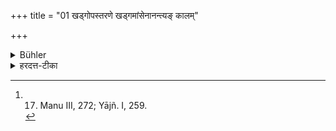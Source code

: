 +++
title = "01 खड्गोपस्तरणे खड्गमांसेनानन्त्यङ् कालम्"

+++

<details><summary>Bühler</summary>

1. (If) rhinoceros' meat (is given to Brāhmaṇas seated) on (seats covered with) the skin of a rhinoceros, (the Manes are satisfied) for a very long time. [^1] 


[^1]:  17. Manu III, 272; Yājñ. I, 259.
</details>

<details><summary>हरदत्त-टीका</summary>

## सूत्रम्
खड्गोपस्तरणे खड्गमांसेनाऽऽनन्त्यं कालम् ॥ १ ॥  
### टिप्पनी
खड्गचर्मोपस्तरणेष्वासनेषूपविष्टेभ्यो ब्राह्मणेभ्यो दत्तेन खड्गमांसेनाऽनन्तं कालं प्रीतिभवति । आनन्त्यमिनि पाठे स्वार्थ ष्यञ् ॥ १॥
</details>
